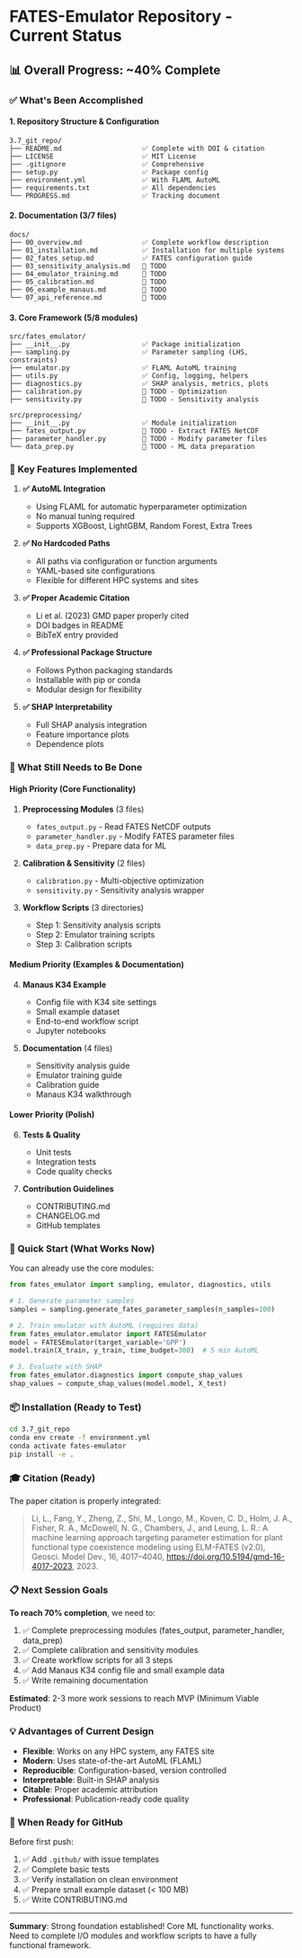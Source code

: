 # FATES-Emulator Repository - Current Status

## 📊 Overall Progress: ~40% Complete

### ✅ What's Been Accomplished

#### 1. Repository Structure & Configuration
```
3.7_git_repo/
├── README.md                    ✅ Complete with DOI & citation
├── LICENSE                      ✅ MIT License
├── .gitignore                   ✅ Comprehensive
├── setup.py                     ✅ Package config
├── environment.yml              ✅ With FLAML AutoML
├── requirements.txt             ✅ All dependencies
└── PROGRESS.md                  ✅ Tracking document
```

#### 2. Documentation (3/7 files)
```
docs/
├── 00_overview.md               ✅ Complete workflow description
├── 01_installation.md           ✅ Installation for multiple systems
├── 02_fates_setup.md            ✅ FATES configuration guide
├── 03_sensitivity_analysis.md   🚧 TODO
├── 04_emulator_training.md      🚧 TODO
├── 05_calibration.md            🚧 TODO
├── 06_example_manaus.md         🚧 TODO
└── 07_api_reference.md          🚧 TODO
```

#### 3. Core Framework (5/8 modules)
```
src/fates_emulator/
├── __init__.py                  ✅ Package initialization
├── sampling.py                  ✅ Parameter sampling (LHS, constraints)
├── emulator.py                  ✅ FLAML AutoML training
├── utils.py                     ✅ Config, logging, helpers
├── diagnostics.py               ✅ SHAP analysis, metrics, plots
├── calibration.py               🚧 TODO - Optimization
├── sensitivity.py               🚧 TODO - Sensitivity analysis
```

```
src/preprocessing/
├── __init__.py                  ✅ Module initialization
├── fates_output.py              🚧 TODO - Extract FATES NetCDF
├── parameter_handler.py         🚧 TODO - Modify parameter files
└── data_prep.py                 🚧 TODO - ML data preparation
```

### 🎯 Key Features Implemented

1. **✅ AutoML Integration**
   - Using FLAML for automatic hyperparameter optimization
   - No manual tuning required
   - Supports XGBoost, LightGBM, Random Forest, Extra Trees

2. **✅ No Hardcoded Paths**
   - All paths via configuration or function arguments
   - YAML-based site configurations
   - Flexible for different HPC systems and sites

3. **✅ Proper Academic Citation**
   - Li et al. (2023) GMD paper properly cited
   - DOI badges in README
   - BibTeX entry provided

4. **✅ Professional Package Structure**
   - Follows Python packaging standards
   - Installable with pip or conda
   - Modular design for flexibility

5. **✅ SHAP Interpretability**
   - Full SHAP analysis integration
   - Feature importance plots
   - Dependence plots

### 📝 What Still Needs to Be Done

#### High Priority (Core Functionality)
1. **Preprocessing Modules** (3 files)
   - `fates_output.py` - Read FATES NetCDF outputs
   - `parameter_handler.py` - Modify FATES parameter files
   - `data_prep.py` - Prepare data for ML

2. **Calibration & Sensitivity** (2 files)
   - `calibration.py` - Multi-objective optimization
   - `sensitivity.py` - Sensitivity analysis wrapper

3. **Workflow Scripts** (3 directories)
   - Step 1: Sensitivity analysis scripts
   - Step 2: Emulator training scripts
   - Step 3: Calibration scripts

#### Medium Priority (Examples & Documentation)
4. **Manaus K34 Example**
   - Config file with K34 site settings
   - Small example dataset
   - End-to-end workflow script
   - Jupyter notebooks

5. **Documentation** (4 files)
   - Sensitivity analysis guide
   - Emulator training guide
   - Calibration guide
   - Manaus K34 walkthrough

#### Lower Priority (Polish)
6. **Tests & Quality**
   - Unit tests
   - Integration tests
   - Code quality checks

7. **Contribution Guidelines**
   - CONTRIBUTING.md
   - CHANGELOG.md
   - GitHub templates

### 🚀 Quick Start (What Works Now)

You can already use the core modules:

```python
from fates_emulator import sampling, emulator, diagnostics, utils

# 1. Generate parameter samples
samples = sampling.generate_fates_parameter_samples(n_samples=100)

# 2. Train emulator with AutoML (requires data)
from fates_emulator.emulator import FATESEmulator
model = FATESEmulator(target_variable='GPP')
model.train(X_train, y_train, time_budget=300)  # 5 min AutoML

# 3. Evaluate with SHAP
from fates_emulator.diagnostics import compute_shap_values
shap_values = compute_shap_values(model.model, X_test)
```

### 📦 Installation (Ready to Test)

```bash
cd 3.7_git_repo
conda env create -f environment.yml
conda activate fates-emulator
pip install -e .
```

### 🎓 Citation (Ready)

The paper citation is properly integrated:

> Li, L., Fang, Y., Zheng, Z., Shi, M., Longo, M., Koven, C. D., Holm, J. A., Fisher, R. A., McDowell, N. G., Chambers, J., and Leung, L. R.: A machine learning approach targeting parameter estimation for plant functional type coexistence modeling using ELM-FATES (v2.0), Geosci. Model Dev., 16, 4017–4040, https://doi.org/10.5194/gmd-16-4017-2023, 2023.

### 📋 Next Session Goals

**To reach 70% completion**, we need to:

1. ✅ Complete preprocessing modules (fates_output, parameter_handler, data_prep)
2. ✅ Complete calibration and sensitivity modules  
3. ✅ Create workflow scripts for all 3 steps
4. ✅ Add Manaus K34 config file and small example data
5. ✅ Write remaining documentation

**Estimated**: 2-3 more work sessions to reach MVP (Minimum Viable Product)

### 💡 Advantages of Current Design

- **Flexible**: Works on any HPC system, any FATES site
- **Modern**: Uses state-of-the-art AutoML (FLAML)
- **Reproducible**: Configuration-based, version controlled
- **Interpretable**: Built-in SHAP analysis
- **Citable**: Proper academic attribution
- **Professional**: Publication-ready code quality

### 🔗 When Ready for GitHub

Before first push:
1. ✅ Add `.github/` with issue templates
2. ✅ Complete basic tests
3. ✅ Verify installation on clean environment
4. ✅ Prepare small example dataset (< 100 MB)
5. ✅ Write CONTRIBUTING.md

---

**Summary**: Strong foundation established! Core ML functionality works. Need to complete I/O modules and workflow scripts to have a fully functional framework.

